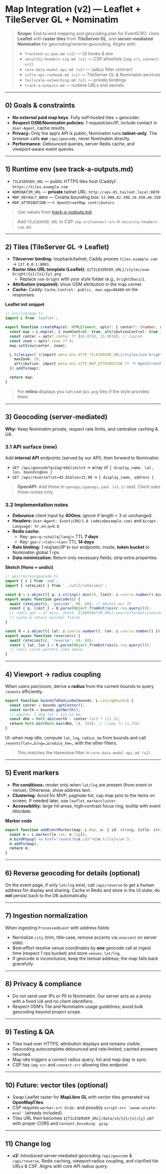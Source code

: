 # Map Integration (v2) — Leaflet + TileServer GL + Nominatim

> **Scope:** End‑to‑end mapping and geocoding plan for EventiCRO. Uses **Leaflet** with **raster tiles** from **TileServer GL**, and **server‑mediated Nominatim** for geocoding/reverse‑geocoding. Aligns with:
>
> - `frontend-ui-pwa.md (v2)` — UI hooks & env
> - `security-headers-csp.md (v1)` — CSP allowlists (`img-src`, `connect-src`)
> - `core-data-model-api.md (v2)` — radius filter contract
> - `infra-vps-runbook.md (v1)` — TileServer GL & Nominatim services
> - `tailscale-networking.md (v1)` — private bindings
> - `track-a-outputs.md` — runtime URLs and secrets

---

## 0) Goals & constraints

- **No external paid map keys**. Fully self‑hosted tiles + geocoder.
- **Respect OSM/Nominatim policies:** 1 request/sec/IP, include contact in `User-Agent`, cache results.
- **Privacy:** Only the app’s API is public; Nominatim runs **tailnet‑only**. The browser calls **our** `/api/geocode`, never Nominatim directly.
- **Performance:** Debounced queries, server Redis cache, and viewport‑aware event queries.

---

## 1) Runtime env (see track-a-outputs.md)

- `TILESERVER_URL` — public HTTPS tiles host (Caddy): `https://tiles.example.com`
- `NOMINATIM_URL` — **private** tailnet URL: `http://vps-01.tailnet.local:8070`
- `MAP_DEFAULT_BBOX` — Croatia bounding box: `13.090,42.390,19.450,46.550`
- `MAP_ATTRIBUTION` — `© OpenStreetMap contributors`

> Use values from [track-a-outputs.md](track-a-outputs.md).

> Add `TILESERVER_URL` to CSP `img-src`/`connect-src` in `security-headers-csp.md`.

---

## 2) Tiles (TileServer GL → Leaflet)

- **Tileserver binding:** loopback/tailnet; Caddy proxies `tiles.example.com` → `127.0.0.1:8081`.
- **Raster tiles URL template (Leaflet):** `${TILESERVER_URL}/styles/osm-bright/{z}/{x}/{y}.png`
  - Replace `osm-bright` with your style folder (e.g., `bright`/`basic`).
- **Attribution (required):** show OSM attribution in the map corner.
- **Cache:** Caddy: `Cache-Control: public, max-age=86400` on tile responses.

**Leaflet init snippet**

```ts
// src/lib/map.ts
import L from 'leaflet';

export function createMap(el: HTMLElement, opts?: { center?: [number, number]; zoom?: number }) {
  const map = L.map(el, { zoomControl: true, attributionControl: true });
  const center = opts?.center ?? [45.8150, 15.9819]; // Zagreb
  const zoom = opts?.zoom ?? 6;
  map.setView(center, zoom);

  L.tileLayer(`${import.meta.env.VITE_TILESERVER_URL}/styles/osm-bright/{z}/{x}/{y}.png`, {
    maxZoom: 19,
    attribution: import.meta.env.VITE_MAP_ATTRIBUTION ?? '© OpenStreetMap contributors'
  }).addTo(map);

  return map;
}
```

> For **retina** displays you can use `@2x.png` tiles if the style provides them.

---

## 3) Geocoding (server‑mediated)

**Why:** Keep Nominatim private, respect rate limits, and centralize caching & UA.

### 3.1 API surface (new)

Add **internal API** endpoints (served by our API), then forward to Nominatim:

- `GET /api/geocode?q=Zagreb&limit=5` → array of `{ display_name, lat, lon, boundingbox }`
- `GET /api/reverse?lat=45.81&lon=15.98` → `{ display_name, address }`

> **OpenAPI:** Add these in `openapi/openapi.yaml (v1.1)` next. Client uses these routes only.

### 3.2 Implementation notes

- **Debounce** client input by **400ms**; ignore if length < 3 or unchanged.
- **Headers:** `User-Agent: EventiCRO/1.0 (admin@example.com)` and `Accept-Language: hr,en;q=0.8`.
- **Redis cache:**
  - Key: `geo:q:<sha1(q|lang)>` TTL **7 days**
  - Key: `geo:r:<lat>:<lon>` TTL **14 days**
- **Rate limiting:** 1 req/sec/IP to our endpoints; inside, **token bucket** to Nominatim global 1 rps.
- **Data minimization:** Return only necessary fields; strip extra properties.

**Sketch (Hono + undici)**

```ts
// api/routes/geocode.ts
import { z } from 'zod';
import { rateLimit } from '../util/ratelimit';

const Q = z.object({ q: z.string().min(3), limit: z.coerce.number().min(1).max(10).default(5) });
export async function geocode(c) {
  await rateLimit(c, 'geocode', 60, 60); // 60/min per IP
  const { q, limit } = Q.parse(Object.fromEntries(c.req.query()));
  // redis get → if miss, fetch `${NOMINATIM_URL}/search?format=jsonv2&q=${encodeURIComponent(q)}&limit=${limit}` with UA & AL headers
  // cache & return minimal fields
}

const R = z.object({ lat: z.coerce.number(), lon: z.coerce.number() });
export async function reverse(c) {
  await rateLimit(c, 'reverse', 60, 60);
  const { lat, lon } = R.parse(Object.fromEntries(c.req.query()));
  // redis cache pattern like above
}
```

---

## 4) Viewport → radius coupling

When users pan/zoom, derive a **radius** from the current bounds to query `/events` efficiently.

```ts
export function boundsToRadiusKm(bounds: L.LatLngBounds) {
  const center = bounds.getCenter();
  const north = bounds.getNorth();
  // approx: 1 deg lat ≈ 111.32 km
  const dKm = Math.abs(north - center.lat) * 111.32;
  return Math.min(Math.max(dKm, 1), 250); // clamp to [1,250]
}
```

UI: when map idle, compute `lat`, `lng`, `radius_km` from bounds and call `/events?lat=…&lng=…&radius_km=…` with the other filters.

> This matches the Haversine filter in `core-data-model-api.md (v2)`.

---

## 5) Event markers

- **Pin conditions:** render only when `lat/lng` are present (from event or venue). Otherwise, show address text.
- **Clustering:** Avoid for MVP; paginate list; cap map pins to the items on screen. If needed later, use `leaflet.markercluster`.
- **Accessibility:** large hit‑areas, high‑contrast focus ring, tooltip with event title/date.

**Marker code**

```ts
export function addEventMarker(map: L.Map, e: { id: string; title: string; lat: number; lng: number }) {
  const m = L.marker([e.lat, e.lng]);
  m.bindPopup(`<a href="/event/${e.id}">${e.title}</a>`);
  m.addTo(map);
  return m;
}
```

---

## 6) Reverse geocoding for details (optional)

On the event page, if only `lat/lng` exist, call `/api/reverse` to get a human address for display and sharing. Cache in Redis and store in the UI state; do **not** persist back to the DB automatically.

---

## 7) Ingestion normalization

When ingesting `ProcessedEvent` with address fields:

- Normalize `city` (trim, title‑case, remove accents via `unaccent` on server side).
- Best‑effort resolve venue coordinates by **one** geocode call at ingest time (respect 1 rps bucket) and store `venues.lat/lng`.
- If geocode is inconclusive, keep the textual address; the map falls back gracefully.

---

## 8) Privacy & compliance

- Do not send user IPs or PII to Nominatim. Our server acts as a proxy with a fixed UA and no client identifiers.
- Respect OSM’s Tile and Nominatim usage guidelines; avoid bulk geocoding beyond project scope.

---

## 9) Testing & QA

- Tiles load over HTTPS; attribution displays and remains visible.
- Geocoding autocomplete debounced and rate‑limited; cached answers returned.
- Map idle triggers a correct radius query; list and map stay in sync.
- CSP has `img-src` and `connect-src` allowing tiles endpoint.

---

## 10) Future: vector tiles (optional)

- Swap Leaflet raster for **MapLibre GL** with vector tiles generated via **OpenMapTiles**.
- CSP requires `worker-src blob:` and possibly `script-src 'wasm-unsafe-eval'` (already included).
- Tiles URL then becomes `${TILESERVER_URL}/data/v3/{z}/{x}/{y}.pbf` with proper CORS and `Content-Encoding: gzip`.

---

## 11) Change log

- **v2:** Introduced server‑mediated geocoding `/api/geocode` & `/api/reverse`, Redis caching, viewport‑radius coupling, and clarified tile URLs & CSP. Aligns with core API radius query.

